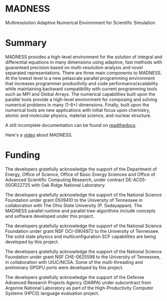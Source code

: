 MADNESS
=======

Multiresolution Adaptive Numerical Environment for Scientific Simulation

# Summary

MADNESS provides a high-level environment for the solution of integral and differential equations in many dimensions using adaptive, fast methods with guaranteed precision based on multi-resolution analysis and novel separated representations. There are three main components to MADNESS. At the lowest level is a new petascale parallel programming environment that increases programmer productivity and code performance/scalability while maintaining backward compatibility with current programming tools such as MPI and Global Arrays. The numerical capabilities built upon the parallel tools provide a high-level environment for composing and solving numerical problems in many (1-6+) dimensions. Finally, built upon the numerical tools are new applications with initial focus upon chemistry, atomic and molecular physics, material science, and nuclear structure.

A still incomplete documentation can be found on [readthedocs](https://madness.readthedocs.io/en/latest/).



Here's a [video](http://www.youtube.com/watch?v=dBwWjmf5Tic) about MADNESS.

# Funding
The developers gratefully acknowledge the support of the Department of Energy, Office of Science, Office of Basic Energy Sciences and Office of Advanced Scientific Computing Research, under contract DE-AC05-00OR22725 with Oak Ridge National Laboratory.

The developers gratefully acknowledge the support of the National Science Foundation under grant 0509410 to the University of Tennessee in collaboration with The Ohio State University (P. Sadayappan). The MADNESS parallel runtime and parallel tree-algorithms include concepts and software developed under this project.

The developers gratefully acknowledge the support of the National Science Foundation under grant NSF OCI-0904972 to the University of Tennessee. The solid state physics and multiconfiguration SCF capabilities are being developed by this project.

The developers gratefully acknowledge the support of the National Science Foundation under grant NSF CHE-0625598 to the University of Tennessee, in collaboration with UIUC/NCSA. Some of the multi-threading and preliminary GPGPU ports were developed by this project.

The developers gratefully acknowledge the support of the Defense Advanced Research Projects Agency (DARPA) under subcontract from Argonne National Laboratory as part of the High-Productivity Computer Systems (HPCS) language evaluation project.

